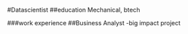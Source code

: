 #Datascientist
##education
Mechanical, btech

###work experience
##Business Analyst
-big impact project
